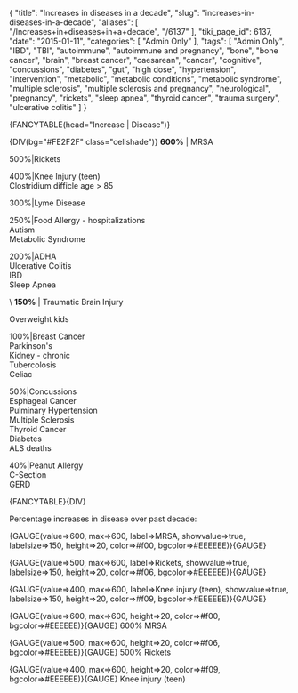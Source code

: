 {
    "title": "Increases in diseases in a decade",
    "slug": "increases-in-diseases-in-a-decade",
    "aliases": [
        "/Increases+in+diseases+in+a+decade",
        "/6137"
    ],
    "tiki_page_id": 6137,
    "date": "2015-01-11",
    "categories": [
        "Admin Only"
    ],
    "tags": [
        "Admin Only",
        "IBD",
        "TBI",
        "autoimmune",
        "autoimmune and pregnancy",
        "bone",
        "bone cancer",
        "brain",
        "breast cancer",
        "caesarean",
        "cancer",
        "cognitive",
        "concussions",
        "diabetes",
        "gut",
        "high dose",
        "hypertension",
        "intervention",
        "metabolic",
        "metabolic conditions",
        "metabolic syndrome",
        "multiple sclerosis",
        "multiple sclerosis and pregnancy",
        "neurological",
        "pregnancy",
        "rickets",
        "sleep apnea",
        "thyroid cancer",
        "trauma surgery",
        "ulcerative colitis"
    ]
}


{FANCYTABLE(head="Increase | Disease")}

{DIV(bg="#FE2F2F" class="cellshade")}  **600%**   | MRSA

500%|Rickets

400%|Knee Injury (teen)  
Clostridium difficle age > 85

300%|Lyme Disease

250%|Food Allergy - hospitalizations  
Autism  
Metabolic Syndrome

200%|ADHA  
Ulcerative Colitis  
IBD  
Sleep Apnea

\\ **150%**   | Traumatic Brain Injury

Overweight kids

100%|Breast Cancer  
Parkinson's  
Kidney - chronic  
Tubercolosis  
Celiac

50%|Concussions  
Esphageal Cancer  
Pulminary Hypertension  
Multiple Sclerosis  
Thyroid Cancer  
Diabetes  
ALS deaths 

40%|Peanut Allergy  
C-Section  
GERD

{FANCYTABLE}{DIV}

Percentage increases in disease over past decade:

{GAUGE(value=>600, max=>600, label=>MRSA, showvalue=>true, labelsize=>150, height=>20, color=>#f00, bgcolor=>#EEEEEE)}{GAUGE}

{GAUGE(value=>500, max=>600, label=>Rickets, showvalue=>true, labelsize=>150, height=>20, color=>#f06, bgcolor=>#EEEEEE)}{GAUGE}

{GAUGE(value=>400, max=>600, label=>Knee injury (teen), showvalue=>true, labelsize=>150, height=>20, color=>#f09, bgcolor=>#EEEEEE)}{GAUGE}

{GAUGE(value=>600, max=>600, height=>20, color=>#f00, bgcolor=>#EEEEEE)}{GAUGE} 600% MRSA

{GAUGE(value=>500, max=>600, height=>20, color=>#f06, bgcolor=>#EEEEEE)}{GAUGE} 500% Rickets

{GAUGE(value=>400, max=>600, height=>20, color=>#f09, bgcolor=>#EEEEEE)}{GAUGE} Knee injury (teen)